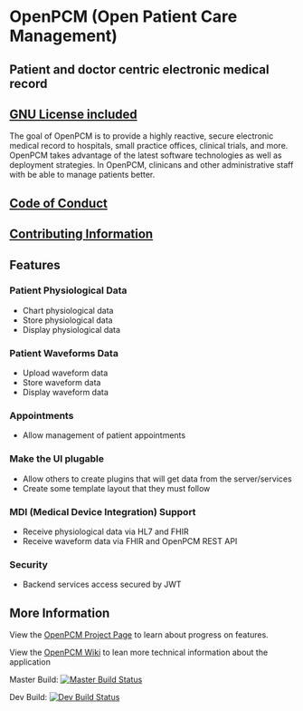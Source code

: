 # OpenPCM (Open Patient Care Management)
## Patient and doctor centric electronic medical record
## [GNU License included]

The goal of OpenPCM is to provide a highly reactive, secure electronic medical record to hospitals, small practice offices, clinical trials, and more. OpenPCM takes advantage of the latest software technologies as well as deployment strategies. In OpenPCM, clinicans and other administrative staff with be able to manage patients better.  

## [Code of Conduct]

## [Contributing Information]

## Features

### Patient Physiological Data
- Chart physiological data 
- Store physiological data
- Display physiological data

### Patient Waveforms Data
- Upload waveform data
- Store waveform data
- Display waveform data

### Appointments
- Allow management of patient appointments

### Make the UI plugable
- Allow others to create plugins that will get data from the server/services
- Create some template layout that they must follow

### MDI (Medical Device Integration) Support
- Receive physiological data via HL7 and FHIR
- Receive waveform data via FHIR and OpenPCM REST API

### Security
- Backend services access secured by JWT

## More Information

View the [OpenPCM Project Page] to learn about progress on features.

View the [OpenPCM Wiki] to lean more technical information about the application

Master Build:
[![Master Build Status](http://openpcm.org:9091/buildStatus/icon?job=OpenPCM_Server_Master)](http://openpcm.org:9091/job/OpenPCM_Server_Master)

Dev Build:
[![Dev Build Status](http://openpcm.org:9091/buildStatus/icon?job=OpenPCM_Server_Dev)](http://openpcm.org:9091/job/OpenPCM_Server_Dev)

[GNU License included]: https://github.com/OpenPCM/openpcm-server/blob/master/LICENSE
[Code of Conduct]: https://github.com/OpenPCM/openpcm-server/blob/master/CODE_OF_CONDUCT.md
[Contributing Information]: https://github.com/OpenPCM/openpcm-server/blob/master/CONTRIBUTING.md
[OpenPCM Project Page]: https://github.com/OpenPCM/openpcm-server/projects
[OpenPCM Wiki]: https://github.com/OpenPCM/openpcm-server/wiki
